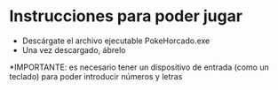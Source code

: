 # Instrucciones para poder jugar
- Descárgate el archivo ejecutable PokeHorcado.exe
- Una vez descargado, ábrelo

*IMPORTANTE: es necesario tener un dispositivo de entrada (como un teclado) para poder introducir números y letras
